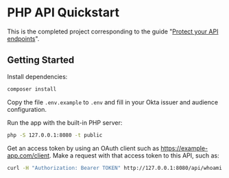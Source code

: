 PHP API Quickstart
==================

This is the completed project corresponding to the guide "[Protect your API endpoints](https://developer.okta.com/docs/guides/protect-your-api/php/main/)".


Getting Started
---------------

Install dependencies:

```bash
composer install
```

Copy the file `.env.example` to `.env` and fill in your Okta issuer and audience configuration.

Run the app with the built-in PHP server:

```bash
php -S 127.0.0.1:8080 -t public
```

Get an access token by using an OAuth client such as https://example-app.com/client. Make a request with that access token to this API, such as:

```bash
curl -H "Authorization: Bearer TOKEN" http://127.0.0.1:8080/api/whoami
```
